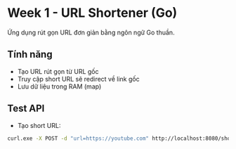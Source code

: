 # Week 1 - URL Shortener (Go)

Ứng dụng rút gọn URL đơn giản bằng ngôn ngữ Go thuần.

## Tính năng
- Tạo URL rút gọn từ URL gốc
- Truy cập short URL sẽ redirect về link gốc
- Lưu dữ liệu trong RAM (map)

##  Test API
- Tạo short URL:
```bash
curl.exe -X POST -d "url=https://youtube.com" http://localhost:8080/shorten
